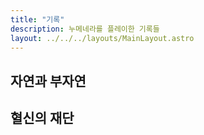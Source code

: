```yaml
---
title: "기록"
description: 누메네라를 플레이한 기록들
layout: ../../../layouts/MainLayout.astro
---
```


## 자연과 부자연

## 혈신의 재단